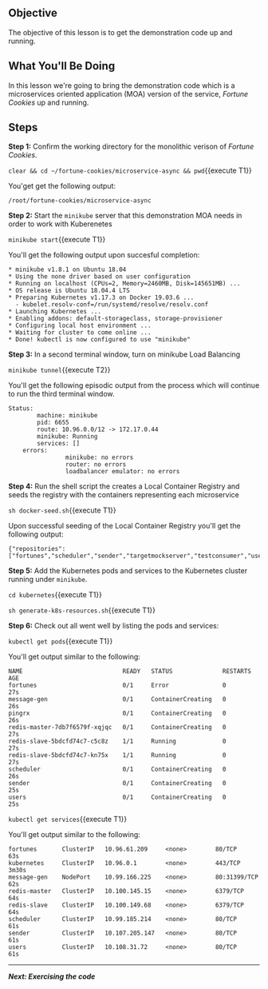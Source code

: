 ## Objective
The objective of this lesson is to get the demonstration code up and running.

## What You'll Be Doing

In this lesson we're going to bring the demonstration code which is a microservices oriented application (MOA) version of the service, *Fortune Cookies* up and running.

## Steps

**Step 1:** Confirm the working directory for the monolithic verison of *Fortune Cookies*.

`clear && cd ~/fortune-cookies/microservice-async && pwd`{{execute T1}}

You'get get the following output:

`/root/fortune-cookies/microservice-async`

**Step 2:** Start the `minikube` server that this demonstration MOA needs in order to work with Kuberenetes

`minikube start`{{execute T1}}

You'll get the following output upon succesful completion:

```
* minikube v1.8.1 on Ubuntu 18.04
* Using the none driver based on user configuration
* Running on localhost (CPUs=2, Memory=2460MB, Disk=145651MB) ...
* OS release is Ubuntu 18.04.4 LTS
* Preparing Kubernetes v1.17.3 on Docker 19.03.6 ...
  - kubelet.resolv-conf=/run/systemd/resolve/resolv.conf
* Launching Kubernetes ...
* Enabling addons: default-storageclass, storage-provisioner
* Configuring local host environment ...
* Waiting for cluster to come online ...
* Done! kubectl is now configured to use "minikube"

```

**Step 3:** In a second terminal window, turn on minikube Load Balancing

`minikube tunnel`{{execute T2}}

You'll get the following episodic output from the process which will continue to run the third terminal window.

```
Status:
        machine: minikube
        pid: 6655
        route: 10.96.0.0/12 -> 172.17.0.44
        minikube: Running
        services: []
    errors:
                minikube: no errors
                router: no errors
                loadbalancer emulator: no errors
```


**Step 4:** Run the shell script the creates a Local Container Registry and seeds the registry with the containers representing each microservice

`sh docker-seed.sh`{{execute T1}}

Upon successful seeding of the Local Container Registry you'll get the following output:

```
{"repositories":["fortunes","scheduler","sender","targetmockserver","testconsumer","users"]}

```

**Step 5:** Add the Kubernetes pods and services to the Kubernetes cluster running under `minikube`.

`cd kubernetes`{{execute T1}}

`sh generate-k8s-resources.sh`{{execute T1}}

**Step 6:** Check out all went well by listing the pods and services:

`kubectl get pods`{{execute T1}}

You'll get output similar to the following:

```
NAME                            READY   STATUS              RESTARTS   AGE
fortunes                        0/1     Error               0          27s
message-gen                     0/1     ContainerCreating   0          26s
pingrx                          0/1     ContainerCreating   0          26s
redis-master-7db7f6579f-xqjqc   0/1     ContainerCreating   0          27s
redis-slave-5bdcfd74c7-c5c8z    1/1     Running             0          27s
redis-slave-5bdcfd74c7-kn75x    1/1     Running             0          27s
scheduler                       0/1     ContainerCreating   0          26s
sender                          0/1     ContainerCreating   0          25s
users                           0/1     ContainerCreating   0          25s
```

`kubectl get services`{{execute T1}}

You'll get output similar to the following:

```
fortunes       ClusterIP   10.96.61.209     <none>        80/TCP         63s
kubernetes     ClusterIP   10.96.0.1        <none>        443/TCP        3m30s
message-gen    NodePort    10.99.166.225    <none>        80:31399/TCP   62s
redis-master   ClusterIP   10.100.145.15    <none>        6379/TCP       64s
redis-slave    ClusterIP   10.100.149.68    <none>        6379/TCP       64s
scheduler      ClusterIP   10.99.185.214    <none>        80/TCP         61s
sender         ClusterIP   10.107.205.147   <none>        80/TCP         61s
users          ClusterIP   10.108.31.72     <none>        80/TCP         61s

```

---

***Next: Exercising the code***
